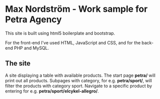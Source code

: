 # Max Nordström - Work sample for Petra Agency

This site is built using html5 boilerplate and bootstrap.

For the front-end I've used HTML, JavaScript and CSS, and for the back-end PHP and MySQL.

## The site

A site displaying a table with available products. The start page **petra/** will print out all products. Subpages with category, for e.g. **petra/sport/**, will filter the products with category sport. Navigate to a specific product by entering for e.g. **petra/sport/elcykel-allegro/**.

